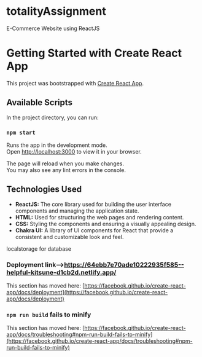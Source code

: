 # totalityAssignment

E-Commerce Website using ReactJS

# Getting Started with Create React App

This project was bootstrapped with [Create React App](https://github.com/facebook/create-react-app).

## Available Scripts

In the project directory, you can run:

### `npm start`

Runs the app in the development mode.\
Open [http://localhost:3000](http://localhost:3000) to view it in your browser.

The page will reload when you make changes.\
You may also see any lint errors in the console.


## Technologies Used

- **ReactJS:** The core library used for building the user interface components and managing the application state.
- **HTML:** Used for structuring the web pages and rendering content.
- **CSS:** Styling the components and ensuring a visually appealing design.
- **Chakra UI:** A library of UI components for React that provide a consistent and customizable look and feel.

localstorage for database



### Deployment link-->https://64ebb7e70ade10222935f585--helpful-kitsune-d1cb2d.netlify.app/



This section has moved here: [https://facebook.github.io/create-react-app/docs/deployment](https://facebook.github.io/create-react-app/docs/deployment)

### `npm run build` fails to minify

This section has moved here: [https://facebook.github.io/create-react-app/docs/troubleshooting#npm-run-build-fails-to-minify](https://facebook.github.io/create-react-app/docs/troubleshooting#npm-run-build-fails-to-minify)

